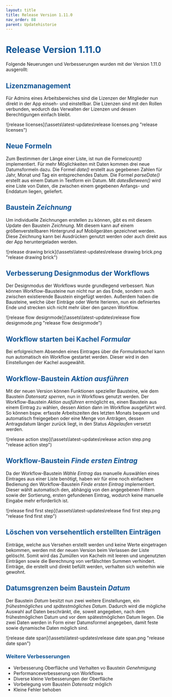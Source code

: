 ```yaml
---
layout: title
title: Release Version 1.11.0
nav_order: 88
parent: Updatehistorie
---
```


# <span style="color:#0b5394">**Release Version 1.11.0**</span>

Folgende Neuerungen und Verbesserungen wurden mit der Version 1.11.0 ausgerollt:

## <span style="color:#0b5394">**Lizenzmanagement**</span>

Für Admins eines Arbeitsbereiches sind die Lizenzen der Mitglieder nun direkt in der App einseh- und einstellbar.
Die Lizenzen sind mit den Rollen verbunden, wodurch das Verwalten der Lizenzen und dessen Berechtigungen einfach bleibt.

![release licenses](\assets\latest-updates\release licenses.png "release licenses")

## <span style="color:#0b5394">**Neue Formeln**</span>

Zum Bestimmen der Länge einer Liste, ist nun die Formel*count()* implementiert.
Für mehr Möglichkeiten mit Daten kommen drei neue Datumsformeln dazu.
Die Formel _date()_ erstellt aus gegebenen Zahlen für Jahr, Monat und Tag ein entsprechendes Datum.
Die Formel _parseDate()_ erstellt aus einem Datum in Textform ein Datum.
Mit _datesBetween()_ wird eine Liste von Daten, die zwischen einem gegebenen Anfangs- und Enddatum liegen, geliefert.

## <span style="color:#0b5394">**Baustein _Zeichnung_**</span>

Um individuelle Zeichnungen erstellen zu können, gibt es mit diesem Update den Baustein _Zeichnung_.
Mit diesem kann auf einem größenverstellbaren Hintergrund auf Mobilgeräten gezeichnet werden.
Diese Zeichnung kann bei Ausdrücken genutzt werden oder auch direkt aus der App heruntergeladen werden.

![release drawing brick](\assets\latest-updates\release drawing brick.png "release drawing brick")

## <span style="color:#0b5394">**Verbesserung Designmodus der Workflows**</span>

Der Designmodus der Workflows wurde grundlegend verbessert. Nun können Workflow-Bausteine nun nicht nur an das Ende,
sondern auch zwischen existierende Baustein eingefügt werden.
Außerdem haben die Bausteine, welche über Einträge oder Werte Iterieren, nun ein definiertes Ende und strecken sich nicht mehr über den ganzen Workflow.

![release flow designmode](\assets\latest-updates\release flow designmode.png "release flow designmode")

## <span style="color:#0b5394">**Workflow starten bei Kachel _Formular_**</span>

Bei erfolgreichem Absenden eines Eintrages über die _Formularkachel_ kann nun automatisch ein Workflow gestartet werden.
Dieser wird in den Einstellungen der Kachel ausgewählt.

## <span style="color:#0b5394">**Workflow-Baustein _Aktion ausführen_**</span>

Mit der neuen Version können Funktionen spezieller Bausteine, wie dem Baustein _Datensatz sperren_, nun in Workflows genutzt werden.
Der Workflow-Baustein _Aktion ausführen_ ermöglicht es, einen Baustein aus einem Eintrag zu wählen, dessen Aktion dann im Workflow ausgeführt wird.
So können bspw. erfasste Arbeitszeiten des letzten Monats bequem und automatisch freigegeben oder eine Menge von Anträgen,
dessen Antragsdatum länger zurück liegt, in den Status _Abgelaufen_ versetzt werden.

![release action step](\assets\latest-updates\release action step.png "release action step")

## <span style="color:#0b5394">**Workflow-Baustein _Finde ersten Eintrag_**</span>

Da der Workflow-Baustein _Wähle Eintrag_ das manuelle Auswählen eines Eintrages aus einer Liste benötigt,
haben wir für eine noch einfachere Bedienung den Workflow-Baustein _Finde ersten Eintrag_ implementiert.
Dieser wählt automatisch den, abhängig von den angegebenen Filtern sowie der Sortierung, ersten gefundenen Eintrag,
wodurch keine manuelle Eingabe mehr erforderlich ist.

![release find first step](\assets\latest-updates\release find first step.png "release find first step")

## <span style="color:#0b5394">**Löschen von versehentlich erstellten Einträgen**</span>

Einträge, welche aus Versehen erstellt werden und keine Werte eingetragen bekommen, werden mit der neuen Version beim Verlassen der Liste gelöscht.
Somit wird das Zumüllen von Kacheln mit leeren und ungenutzten Einträgen sowie die Berechnung von verfälschten Summen verhindert.
Einträge, die erstellt und direkt befüllt werden, verhalten sich weiterhin wie gewohnt.

## <span style="color:#0b5394">**Datumsgrenzen beim Baustein _Datum_**</span>

Der Baustein _Datum_ besitzt nun zwei weitere Einstellungen, ein _frühestmögliches_ und _spätestmögliches Datum_.
Dadurch wird die mögliche Auswahl auf Daten beschränkt, die, soweit angegeben, nach dem frühestmöglichen Datum und vor dem spätestmöglichen Datum liegen.
Die zwei Daten werden in Form einer Datumsformel angegeben, damit feste sowie dynamische Daten möglich sind.

![release date span](\assets\latest-updates\release date span.png "release date span")

### <span style="color:#0b5394">**Weitere Verbesserungen**</span>

-   Verbesserung Oberfläche und Verhalten vo Baustein _Genehmigung_
-   Performanceverbesserung von Workflows
-   Diverse kleine Verbesserungen der Oberfläche
-   Vorbelegung vom Baustein _Datensatz_ möglich
-   Kleine Fehler behoben
